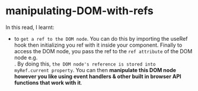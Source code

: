 # manipulating-DOM-with-refs

In this read, I learnt:

- to `get a ref to the DOM node`. You can do this by importing the useRef hook then initializing you ref with it inside your component. Finally to access the DOM node, you pass the ref to the `ref attribute` of the DOM node e.g. **<section ref={myRef}>**. By doing this, `the DOM node's reference is stored into myRef.current property`. You can then **manipulate this DOM node however you like using event handlers & other built in browser API functions that work with it**.
